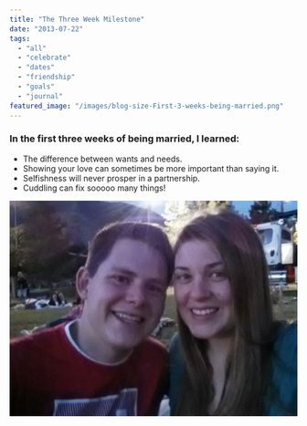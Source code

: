 ```yaml
---
title: "The Three Week Milestone"
date: "2013-07-22"
tags:
  - "all"
  - "celebrate"
  - "dates"
  - "friendship"
  - "goals"
  - "journal"
featured_image: "/images/blog-size-First-3-weeks-being-married.png"
---
```


### In the first three weeks of being married, I learned:

- The difference between wants and needs.
- Showing your love can sometimes be more important than saying it.
- Selfishness will never prosper in a partnership.
- Cuddling can fix sooooo many things!

![date night, newlywed date night, maceys kong cones, temple date nights](/images/2013-06-08252021.21.58-1.jpg)

